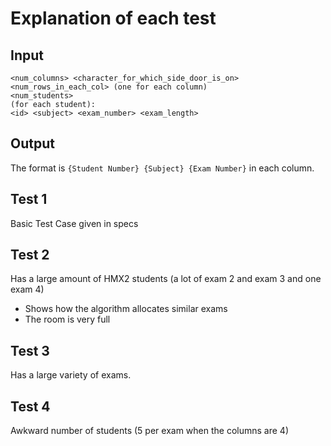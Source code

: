 # Explanation of each test
## Input 
```
<num_columns> <character_for_which_side_door_is_on>
<num_rows_in_each_col> (one for each column)
<num_students>
(for each student):
<id> <subject> <exam_number> <exam_length>
```
## Output
The format is `{Student Number} {Subject} {Exam Number}` in each column.
## Test 1
Basic Test Case given in specs

## Test 2
Has a large amount of HMX2 students (a lot of exam 2 and exam 3 and one exam 4)
- Shows how the algorithm allocates similar exams
- The room is very full

## Test 3
Has a large variety of exams.

## Test 4
Awkward number of students (5 per exam when the columns are 4)
